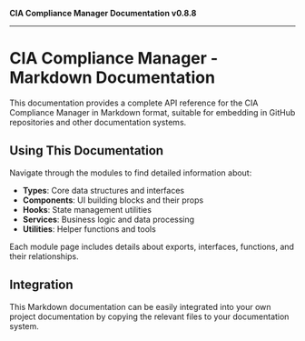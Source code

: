 **CIA Compliance Manager Documentation v0.8.8**

***

# CIA Compliance Manager - Markdown Documentation

This documentation provides a complete API reference for the CIA Compliance Manager in Markdown format, suitable for embedding in GitHub repositories and other documentation systems.

## Using This Documentation

Navigate through the modules to find detailed information about:

- **Types**: Core data structures and interfaces
- **Components**: UI building blocks and their props
- **Hooks**: State management utilities
- **Services**: Business logic and data processing
- **Utilities**: Helper functions and tools

Each module page includes details about exports, interfaces, functions, and their relationships.

## Integration

This Markdown documentation can be easily integrated into your own project documentation by copying the relevant files to your documentation system.
